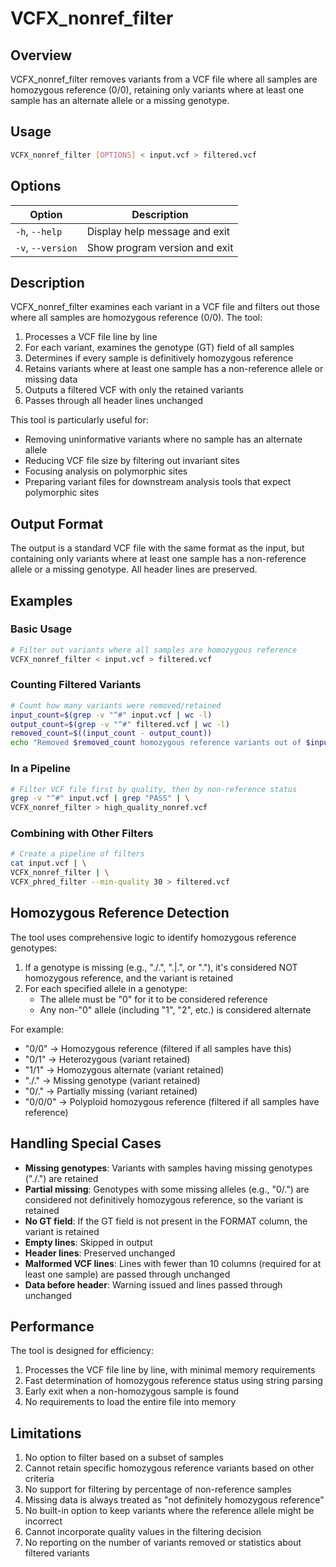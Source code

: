 # VCFX_nonref_filter

## Overview

VCFX_nonref_filter removes variants from a VCF file where all samples are homozygous reference (0/0), retaining only variants where at least one sample has an alternate allele or a missing genotype.

## Usage

```bash
VCFX_nonref_filter [OPTIONS] < input.vcf > filtered.vcf
```

## Options

| Option | Description |
|--------|-------------|
| `-h`, `--help` | Display help message and exit |
| `-v`, `--version` | Show program version and exit |

## Description

VCFX_nonref_filter examines each variant in a VCF file and filters out those where all samples are homozygous reference (0/0). The tool:

1. Processes a VCF file line by line
2. For each variant, examines the genotype (GT) field of all samples
3. Determines if every sample is definitively homozygous reference
4. Retains variants where at least one sample has a non-reference allele or missing data
5. Outputs a filtered VCF with only the retained variants
6. Passes through all header lines unchanged

This tool is particularly useful for:
- Removing uninformative variants where no sample has an alternate allele
- Reducing VCF file size by filtering out invariant sites
- Focusing analysis on polymorphic sites
- Preparing variant files for downstream analysis tools that expect polymorphic sites

## Output Format

The output is a standard VCF file with the same format as the input, but containing only variants where at least one sample has a non-reference allele or a missing genotype. All header lines are preserved.

## Examples

### Basic Usage

```bash
# Filter out variants where all samples are homozygous reference
VCFX_nonref_filter < input.vcf > filtered.vcf
```

### Counting Filtered Variants

```bash
# Count how many variants were removed/retained
input_count=$(grep -v "^#" input.vcf | wc -l)
output_count=$(grep -v "^#" filtered.vcf | wc -l)
removed_count=$((input_count - output_count))
echo "Removed $removed_count homozygous reference variants out of $input_count total variants"
```

### In a Pipeline

```bash
# Filter VCF file first by quality, then by non-reference status
grep -v "^#" input.vcf | grep "PASS" | \
VCFX_nonref_filter > high_quality_nonref.vcf
```

### Combining with Other Filters

```bash
# Create a pipeline of filters
cat input.vcf | \
VCFX_nonref_filter | \
VCFX_phred_filter --min-quality 30 > filtered.vcf
```

## Homozygous Reference Detection

The tool uses comprehensive logic to identify homozygous reference genotypes:

1. If a genotype is missing (e.g., "./.", ".|.", or "."), it's considered NOT homozygous reference, and the variant is retained
2. For each specified allele in a genotype:
   - The allele must be "0" for it to be considered reference
   - Any non-"0" allele (including "1", "2", etc.) is considered alternate

For example:
- "0/0" → Homozygous reference (filtered if all samples have this)
- "0/1" → Heterozygous (variant retained)
- "1/1" → Homozygous alternate (variant retained)
- "./." → Missing genotype (variant retained)
- "0/." → Partially missing (variant retained)
- "0/0/0" → Polyploid homozygous reference (filtered if all samples have reference)

## Handling Special Cases

- **Missing genotypes**: Variants with samples having missing genotypes ("./.") are retained
- **Partial missing**: Genotypes with some missing alleles (e.g., "0/.") are considered not definitively homozygous reference, so the variant is retained
- **No GT field**: If the GT field is not present in the FORMAT column, the variant is retained
- **Empty lines**: Skipped in output
- **Header lines**: Preserved unchanged
- **Malformed VCF lines**: Lines with fewer than 10 columns (required for at least one sample) are passed through unchanged
- **Data before header**: Warning issued and lines passed through unchanged

## Performance

The tool is designed for efficiency:

1. Processes the VCF file line by line, with minimal memory requirements
2. Fast determination of homozygous reference status using string parsing
3. Early exit when a non-homozygous sample is found
4. No requirements to load the entire file into memory

## Limitations

1. No option to filter based on a subset of samples
2. Cannot retain specific homozygous reference variants based on other criteria
3. No support for filtering by percentage of non-reference samples
4. Missing data is always treated as "not definitely homozygous reference"
5. No built-in option to keep variants where the reference allele might be incorrect
6. Cannot incorporate quality values in the filtering decision
7. No reporting on the number of variants removed or statistics about filtered variants 
